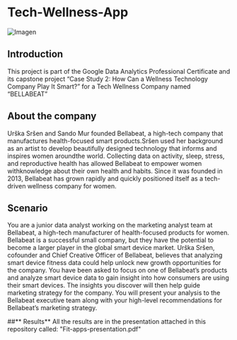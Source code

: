 # Tech-Wellness-App

![Imagen](https://user-images.githubusercontent.com/70659176/192335288-980da27b-8c84-4719-8504-6ac5c87f8cac.png)


## **Introduction**
This project is part of the Google Data Analytics Professional Certificate and its capstone project “Case Study 2: How Can a Wellness Technology Company Play It Smart?” for a Tech Wellness Company named “BELLABEAT”

## **About the company**
Urška Sršen and Sando Mur founded Bellabeat, a high-tech company that manufactures health-focused smart products.Sršen used her background as an artist to develop beautifully designed technology that informs and inspires women aroundthe world. Collecting data on activity, sleep, stress, and reproductive health has allowed Bellabeat to empower women withknowledge about their own health and habits. Since it was founded in 2013, Bellabeat has grown rapidly and quickly positioned itself as a tech-driven wellness company for women.

## **Scenario**
You are a junior data analyst working on the marketing analyst team at Bellabeat, a high-tech manufacturer of health-focused products for women. Bellabeat is a successful small company, but they have the potential to become a larger player in the global smart device market. Urška Sršen, cofounder and Chief Creative Officer of Bellabeat, believes that analyzing smart device fitness data could help unlock new growth opportunities for the company. 
You have been asked to focus on one of Bellabeat’s products and analyze smart device data to gain insight into how consumers are using their smart devices. The insights you discover will then help guide marketing strategy for the company. You will present your analysis to the Bellabeat executive team along with your high-level recommendations for Bellabeat’s marketing strategy.

##** Results**
All the results are in the presentation attached in this repository called: "Fit-apps-presentation.pdf"
